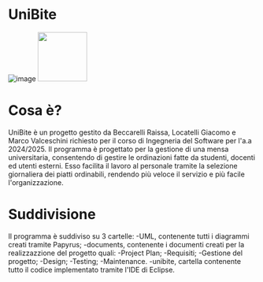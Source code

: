 # UniBite
![image](https://github.com/user-attachments/assets/64fad3da-86e2-4e25-b71b-712db086dc4e)
<img src="https://github.com/user-attachments/assets/64fad3da-86e2-4e25-b71b-712db086dc4e" width="100" heigth="100"></br>
# Cosa è?
UniBite è un progetto gestito da Beccarelli Raissa, Locatelli Giacomo e Marco Valceschini richiesto per il corso di Ingegneria del Software per l'a.a 2024/2025.
Il programma è progettato per la gestione di una mensa universitaria, consentendo di gestire le ordinazioni fatte da studenti, docenti ed utenti esterni. Esso facilita il lavoro al personale tramite la selezione giornaliera dei piatti ordinabili, rendendo più veloce il servizio e più facile l'organizzazione.
# Suddivisione
Il programma è suddiviso su 3 cartelle:
-UML, contenente tutti i diagrammi creati tramite Papyrus;
-documents, contenente i documenti creati per la realizzazzione del progetto quali:
  -Project Plan;
  -Requisiti;
  -Gestione del progetto;
  -Design;
  -Testing;
  -Maintenance.
-unibite, cartella contenente tutto il codice implementato tramite l'IDE di Eclipse.
